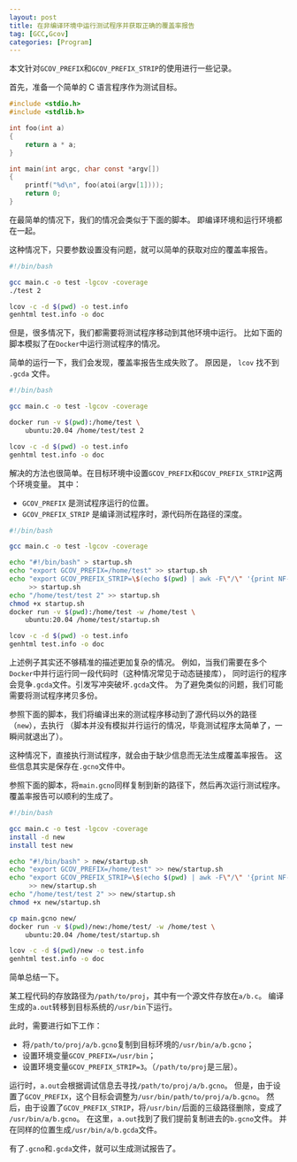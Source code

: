```yaml
---
layout: post
title: 在非编译环境中运行测试程序并获取正确的覆盖率报告
tag: [GCC,Gcov]
categories: [Program]
---
```


本文针对`GCOV_PREFIX`和`GCOV_PREFIX_STRIP`的使用进行一些记录。

<!--break-->

首先，准备一个简单的 C 语言程序作为测试目标。

```c
#include <stdio.h>
#include <stdlib.h>

int foo(int a)
{
    return a * a;
}

int main(int argc, char const *argv[])
{
    printf("%d\n", foo(atoi(argv[1])));
    return 0;
}
```

在最简单的情况下，我们的情况会类似于下面的脚本。
即编译环境和运行环境都在一起。

这种情况下，只要参数设置没有问题，就可以简单的获取对应的覆盖率报告。


```bash
#!/bin/bash

gcc main.c -o test -lgcov -coverage
./test 2

lcov -c -d $(pwd) -o test.info
genhtml test.info -o doc
```

但是，很多情况下，我们都需要将测试程序移动到其他环境中运行。
比如下面的脚本模拟了在`Docker`中运行测试程序的情况。

简单的运行一下，我们会发现，覆盖率报告生成失败了。
原因是， `lcov` 找不到 `.gcda` 文件。


```bash
#!/bin/bash

gcc main.c -o test -lgcov -coverage

docker run -v $(pwd):/home/test \
    ubuntu:20.04 /home/test/test 2

lcov -c -d $(pwd) -o test.info
genhtml test.info -o doc
```

解决的方法也很简单。在目标环境中设置`GCOV_PREFIX`和`GCOV_PREFIX_STRIP`这两个环境变量。
其中：

* `GCOV_PREFIX` 是测试程序运行的位置。
* `GCOV_PREFIX_STRIP` 是编译测试程序时，源代码所在路径的深度。


```bash
#!/bin/bash

gcc main.c -o test -lgcov -coverage

echo "#!/bin/bash" > startup.sh
echo "export GCOV_PREFIX=/home/test" >> startup.sh
echo "export GCOV_PREFIX_STRIP=\$(echo $(pwd) | awk -F\"/\" '{print NF-1}')" \
     >> startup.sh
echo "/home/test/test 2" >> startup.sh
chmod +x startup.sh
docker run -v $(pwd):/home/test -w /home/test \
    ubuntu:20.04 /home/test/startup.sh

lcov -c -d $(pwd) -o test.info
genhtml test.info -o doc
```

上述例子其实还不够精准的描述更加复杂的情况。
例如，当我们需要在多个`Docker`中并行运行同一段代码时（这种情况常见于动态链接库），
同时运行的程序会竞争`.gcda`文件。引发写冲突破坏`.gcda`文件。
为了避免类似的问题，我们可能需要将测试程序拷贝多份。

参照下面的脚本，我们将编译出来的测试程序移动到了源代码以外的路径（`new`），去执行
（脚本并没有模拟并行运行的情况，毕竟测试程序太简单了，一瞬间就退出了）。

这种情况下，直接执行测试程序，就会由于缺少信息而无法生成覆盖率报告。
这些信息其实是保存在`.gcno`文件中。

参照下面的脚本，将`main.gcno`同样复制到新的路径下，然后再次运行测试程序。
覆盖率报告可以顺利的生成了。


```bash
#!/bin/bash

gcc main.c -o test -lgcov -coverage
install -d new
install test new

echo "#!/bin/bash" > new/startup.sh
echo "export GCOV_PREFIX=/home/test" >> new/startup.sh
echo "export GCOV_PREFIX_STRIP=\$(echo $(pwd) | awk -F\"/\" '{print NF-1}')" \
     >> new/startup.sh
echo "/home/test/test 2" >> new/startup.sh
chmod +x new/startup.sh

cp main.gcno new/
docker run -v $(pwd)/new:/home/test/ -w /home/test \
    ubuntu:20.04 /home/test/startup.sh

lcov -c -d $(pwd)/new -o test.info
genhtml test.info -o doc
```

简单总结一下。

某工程代码的存放路径为`/path/to/proj`，其中有一个源文件存放在`a/b.c`。
编译生成的`a.out`转移到目标系统的`/usr/bin`下运行。

此时，需要进行如下工作：

* 将`/path/to/proj/a/b.gcno`复制到目标环境的`/usr/bin/a/b.gcno`；
* 设置环境变量`GCOV_PREFIX=/usr/bin`；
* 设置环境变量`GCOV_PREFIX_STRIP=3`。（`/path/to/proj`是三层）。

运行时，`a.out`会根据调试信息去寻找`/path/to/proj/a/b.gcno`。
但是，由于设置了`GCOV_PREFIX`，这个目标会调整为`/usr/bin/path/to/proj/a/b.gcno`。
然后，由于设置了`GCOV_PREFIX_STRIP`，将`/usr/bin/`后面的三级路径删除，变成了
`/usr/bin/a/b.gcno`。
在这里，`a.out`找到了我们提前复制进去的`b.gcno`文件。
并在同样的位置生成`/usr/bin/a/b.gcda`文件。

有了`.gcno`和`.gcda`文件，就可以生成测试报告了。
